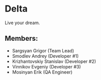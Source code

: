 # Delta
Live your dream.

## Members:
* Sargsyan Grigor              (Team Lead)
* Smodlev Andrey              (Developer #1)
* Krizhantovskiy Stanislav   (Developer #2)
* Vinnikov Evgeniy                  (Developer #3)
* Mosinyan Erik                          (QA Engineer)
